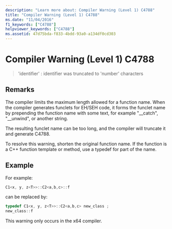 ```yaml
---
description: "Learn more about: Compiler Warning (Level 1) C4788"
title: "Compiler Warning (Level 1) C4788"
ms.date: "11/04/2016"
f1_keywords: ["C4788"]
helpviewer_keywords: ["C4788"]
ms.assetid: 47d75bda-f833-4bdd-93a0-a134df0cd303
---
```

# Compiler Warning (Level 1) C4788

> 'identifier' : identifier was truncated to 'number' characters

## Remarks

The compiler limits the maximum length allowed for a function name. When the compiler generates funclets for EH/SEH code, it forms the funclet name by prepending the function name with some text, for example "__catch", "\__unwind", or another string.

The resulting funclet name can be too long, and the compiler will truncate it and generate C4788.

To resolve this warning, shorten the original function name. If the function is a C++ function template or method, use a typedef for part of the name.

## Example

For example:

```cpp
C1<x, y, z<T>>::C2<a,b,c>::f
```

can be replaced by:

```cpp
typedef C1<x, y, z<T>>::C2<a,b,c> new_class ;
new_class::f
```

This warning only occurs in the x64 compiler.

